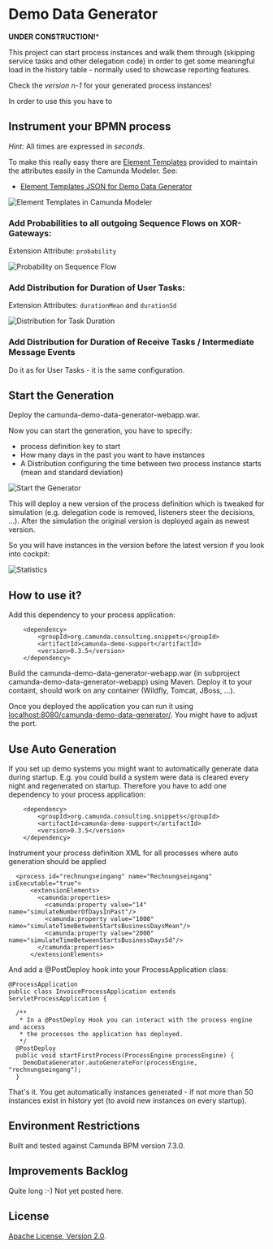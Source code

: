 Demo Data Generator
=========================

**UNDER CONSTRUCTION!***

This project can start process instances and walk them through (skipping service tasks and other delegation code) in order to get some meaningful load in the history table - normally used to showcase reporting features.

Check the *version n-1* for your generated process instances!

In order to use this you have to 

Instrument your BPMN process
----------------

*Hint:* All times are expressed in *seconds*.

To make this really easy there are [Element Templates](https://docs.camunda.org/manual/latest/modeler/camunda-modeler/element-templates/) provided to maintain the attributes easily in the Camunda Modeler. See:

- [Element Templates JSON for Demo Data Generator](element-templates/demo-data-generator.json)

![Element Templates in Camunda Modeler](elementTemplates.png)


### Add Probabilities to all outgoing Sequence Flows on XOR-Gateways:

Extension Attribute: `probability`

![Probability on Sequence Flow](decisionProbability.png)


### Add Distribution for Duration of User Tasks:

Extension Attributes: `durationMean` and `durationSd`

![Distribution for Task Duration](taskDuration.png)

### Add Distribution for Duration of Receive Tasks / Intermediate Message Events

Do it as for User Tasks - it is the same configuration.

Start the Generation
--------------------

Deploy the camunda-demo-data-generator-webapp.war. 

Now you can start the generation, you have to specify:

* process definition key to start
* How many days in the past you want to have instances
* A Distribution configuring the time between two process instance starts (mean and standard deviation)

![Start the Generator](screenshot.png)

This will deploy a new version of the process definition which is tweaked for simulation (e.g. delegation code is removed, listeners steer the decisions, ...). After the simulation the original version is deployed again as newest version.

So you will have instances in the version before the latest version if you look into cockpit:

![Statistics](statistics.png)



How to use it?
--------------


Add this dependency to your process application:
```
	<dependency>
	    <groupId>org.camunda.consulting.snippets</groupId>
	    <artifactId>camunda-demo-support</artifactId>
	    <version>0.3.5</version>		
	</dependency>
```

Build the camunda-demo-data-generator-webapp.war (in subproject camunda-demo-data-generator-webapp) using Maven. Deploy it to your containt, should work on any container (Wildfly, Tomcat, JBoss, ...).

Once you deployed the application you can run it using
[localhost:8080/camunda-demo-data-generator/](localhost:8080/camunda-demo-data-generator-webapp/). You might have to adjust the port.


Use Auto Generation
--------------

If you set up demo systems you might want to automatically generate data during startup. E.g. you could build a system were data is cleared every night and regenerated on startup. Therefore you have to add one dependency to your process application:

```
	<dependency>
	    <groupId>org.camunda.consulting.snippets</groupId>
	    <artifactId>camunda-demo-support</artifactId>
	    <version>0.3.5</version>		
	</dependency>
```

Instrument your process definition XML for all processes where auto generation should be applied

```
  <process id="rechnungseingang" name="Rechnungseingang" isExecutable="true">
      <extensionElements>
        <camunda:properties>
          <camunda:property value="14" name="simulateNumberOfDaysInPast"/>
          <camunda:property value="1000" name="simulateTimeBetweenStartsBusinessDaysMean"/>
          <camunda:property value="2000" name="simulateTimeBetweenStartsBusinessDaysSd"/>
        </camunda:properties>
      </extensionElements>
```

And add a @PostDeploy hook into your ProcessApplication class:
```
@ProcessApplication
public class InvoiceProcessApplication extends ServletProcessApplication {

  /**
   * In a @PostDeploy Hook you can interact with the process engine and access
   * the processes the application has deployed.
   */
  @PostDeploy
  public void startFirstProcess(ProcessEngine processEngine) {
    DemoDataGenerator.autoGenerateFor(processEngine, "rechnungseingang");
  }
```

That's it. You get automatically instances generated - if not more than 50 instances exist in history yet (to avoid new instances on every startup).

Environment Restrictions
------------------------

Built and tested against Camunda BPM version 7.3.0.


Improvements Backlog
--------------------

Quite long :-) Not yet posted here.

License
-------

[Apache License, Version 2.0](http://www.apache.org/licenses/LICENSE-2.0).
